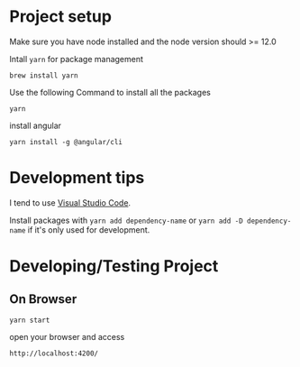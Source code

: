 # Project setup

Make sure you have node installed and the node version should >= 12.0

Intall `yarn` for package management

`brew install yarn`

Use the following Command to install all the packages

`yarn`

install angular

`yarn install -g @angular/cli`

# Development tips

I tend to use [Visual Studio Code](https://code.visualstudio.com).

Install packages with `yarn add dependency-name` or
`yarn add -D dependency-name` if it's only used for development.

# Developing/Testing Project

## On Browser

`yarn start`

open your browser and access

`http://localhost:4200/`
